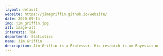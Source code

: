 ```yaml
---
layout: default
website: https://jimegriffin.github.io/website/
date: 2020-09-14
img: jim_griffin.jpg
alt: image-alt
interests: TBA
department: Statistics
name: Jim Griffin
description: Jim Griffin is a Professor. His research is on Bayesian nonparametric methods, computation for Bayesian inference, functional data analysis, high-dimensional regression, and time series modelling. His work has found applications in biology, economics, the environment, finance, medicine, and elite sporting performance. He supervises two PhD students at UCL and one PhD student at the University of Kent. He is an associate editor of Statistics and Computing, and Bayesian Analysis, and was an associated editor of the Journal of the Royal Statistical Society, Series B from 2013-7. His main collaborators are Mark Steel (Warwick), Eleni Matechou (Kent), Maria Kalli (Kent) and James Hopker (Kent).
---
```

